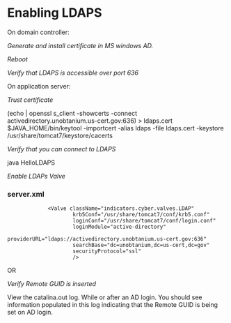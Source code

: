 # Enabling LDAPS

On domain controller:

*Generate and install certificate in MS windows AD.*

*Reboot*

*Verify that LDAPS is accessible over port 636*

On application server:

*Trust certificate*

(echo | openssl s_client -showcerts -connect activedirectory.unobtanium.us-cert.gov:636) > ldaps.cert
$JAVA_HOME/bin/keytool -importcert -alias ldaps -file ldaps.cert -keystore /usr/share/tomcat7/keystore/cacerts

*Verify that you can connect to LDAPS*

java HelloLDAPS

*Enable LDAPs Valve*

### server.xml
                 <Valve className="indicators.cyber.valves.LDAP"
                         krb5Conf="/usr/share/tomcat7/conf/krb5.conf"
                         loginConf="/usr/share/tomcat7/conf/login.conf"
                         loginModule="active-directory"
                         providerURL="ldaps://activedirectory.unobtanium.us-cert.gov:636"
                         searchBase="dc=unobtanium,dc=us-cert,dc=gov"
                         securityProtocol="ssl"
                         />
OR
                 <Valve className="indicators.cyber.valves.LDAP"
                         krb5Conf="/usr/share/tomcat7/conf/krb5.conf"
                         loginConf="/usr/share/tomcat7/conf/login.conf"
                         loginModule="active-directory"
                         providerURL="ldaps://activedirectory.unobtanium.us-cert.gov:636"
                         searchBase="dc=unobtanium,dc=us-cert,dc=gov"
                         securityProtocol="ssl"
                         loggerLevel="5"
                         />


*Verify Remote GUID is inserted*

View the catalina.out log.  While or after an AD login.  You should see information populated in this log indicating that the Remote GUID is being set on AD login. 